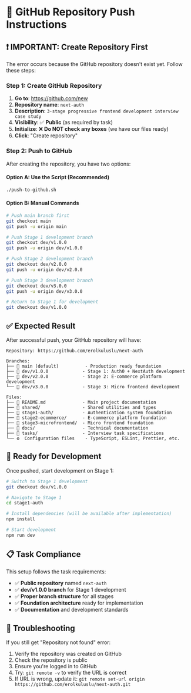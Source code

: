 # 🚀 GitHub Repository Push Instructions

## ❗ IMPORTANT: Create Repository First

The error occurs because the GitHub repository doesn't exist yet. Follow these steps:

### Step 1: Create GitHub Repository
1. **Go to**: https://github.com/new
2. **Repository name**: `next-auth`
3. **Description**: `3-stage progressive frontend development interview case study`
4. **Visibility**: ✅ **Public** (as required by task)
5. **Initialize**: ❌ **Do NOT check any boxes** (we have our files ready)
6. **Click**: "Create repository"

### Step 2: Push to GitHub

After creating the repository, you have two options:

#### Option A: Use the Script (Recommended)
```bash
./push-to-github.sh
```

#### Option B: Manual Commands
```bash
# Push main branch first
git checkout main
git push -u origin main

# Push Stage 1 development branch
git checkout dev/v1.0.0
git push -u origin dev/v1.0.0

# Push Stage 2 development branch
git checkout dev/v2.0.0
git push -u origin dev/v2.0.0

# Push Stage 3 development branch
git checkout dev/v3.0.0
git push -u origin dev/v3.0.0

# Return to Stage 1 for development
git checkout dev/v1.0.0
```

## ✅ Expected Result

After successful push, your GitHub repository will have:

```
Repository: https://github.com/erolkuluslu/next-auth

Branches:
├── 🔹 main (default)          - Production ready foundation
├── 🚧 dev/v1.0.0             - Stage 1: Auth0 + NextAuth development
├── 🚧 dev/v2.0.0             - Stage 2: E-commerce platform development
└── 🚧 dev/v3.0.0             - Stage 3: Micro frontend development

Files:
├── 📄 README.md              - Main project documentation
├── 📁 shared/                - Shared utilities and types
├── 📁 stage1-auth/           - Authentication system foundation
├── 📁 stage2-ecommerce/      - E-commerce platform foundation
├── 📁 stage3-microfrontend/  - Micro frontend foundation
├── 📁 docs/                  - Technical documentation
├── 📁 tasks/                 - Interview task specifications
└── ⚙️  Configuration files    - TypeScript, ESLint, Prettier, etc.
```

## 🎯 Ready for Development

Once pushed, start development on Stage 1:

```bash
# Switch to Stage 1 development
git checkout dev/v1.0.0

# Navigate to Stage 1
cd stage1-auth

# Install dependencies (will be available after implementation)
npm install

# Start development
npm run dev
```

## 📋 Task Compliance

This setup follows the task requirements:
- ✅ **Public repository** named `next-auth`
- ✅ **dev/v1.0.0 branch** for Stage 1 development
- ✅ **Proper branch structure** for all stages
- ✅ **Foundation architecture** ready for implementation
- ✅ **Documentation** and development standards

## 🚨 Troubleshooting

If you still get "Repository not found" error:
1. Verify the repository was created on GitHub
2. Check the repository is public
3. Ensure you're logged in to GitHub
4. Try: `git remote -v` to verify the URL is correct
5. If URL is wrong, update it: `git remote set-url origin https://github.com/erolkuluslu/next-auth.git`